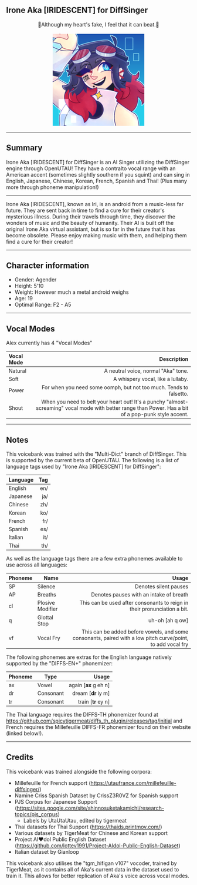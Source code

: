## Irone Aka [IRIDESCENT] for DiffSinger

<p align="center">
🩷Although my heart's fake, I feel that it can beat.🤍<br><br>
<img src="/images/icon.png" width="250" title="Iconic!">
</p>

***
## Summary
Irone Aka [IRIDESCENT] for DiffSinger is an AI Singer utilizing the DiffSinger engine through OpenUTAU! They have a contralto vocal range with an American accent (sometimes slightly southern if you squint) and can sing in English, Japanese, Chinese, Korean, French, Spanish and Thai! (Plus many more through phoneme manipulation!)

***

Irone Aka [IRIDESCENT], known as Iri, is an android from a music-less far future. They are sent back in time to find a cure for their creator's mysterious illness. During their travels through time, they discover the wonders of music and the beauty of humanity.
Their AI is built off the original Irone Aka virtual assistant, but is so far in the future that it
has become obsolete.
Please enjoy making music with them, and helping them find a cure for their creator! 

***

## Character information
- Gender: Agender
- Height: 5'10
- Weight: However much a metal android weighs
- Age: 19
- Optimal Range: F2 - A5

***

## Vocal Modes
Alex currently has 4 "Vocal Modes"
  
| Vocal Mode | Description |
| :----- | ---: |
| Natural | A neutral voice, normal "Aka" tone. |
| Soft | A whispery vocal, like a lullaby. |
| Power | For when you need some oomph, but not too much. Tends to falsetto. |
| Shout | When you need to belt your heart out! It's a punchy "almost-screaming" vocal mode with better range than Power. Has a bit of a pop-punk style accent. |

***

## Notes
This voicebank was trained with the "Multi-Dict" branch of DiffSinger. This is supported by the current beta of OpenUTAU. The following is a list of language tags used by "Irone Aka [IRIDESCENT] for DiffSinger":

| Language | Tag |
| :----- | ---: |
| English | en/ |
| Japanese | ja/ |
| Chinese | zh/ |
| Korean | ko/ |
| French | fr/ |
| Spanish | es/ |
| Italian | it/ |
| Thai | th/ |

As well as the language tags there are a few extra phonemes available to use across all languages:

| Phoneme | Name | Usage |
| :----- | --- | ---: |
| SP | Silence | Denotes silent pauses |
| AP | Breaths | Denotes pauses with an intake of breath |
| cl | Plosive Modifier | This can be used after consonants to reign in their pronunciation a bit. |
| q | Glottal Stop | uh-oh [ah q ow] |
| vf | Vocal Fry | This can be added before vowels, and some consonants, paired with a low pitch curve/point, to add vocal fry |

The following phonemes are extras for the English language natively supported by the "DIFFS-EN+" phonemizer:

| Phoneme | Type | Usage |
| :----- | --- | ---: |
| ax | Vowel | again [**ax** g eh n] |
| dr | Consonant | dream [**dr** iy m] |
| tr | Consonant | train [**tr** ey n] |

The Thai language requires the DIFFS-TH phonemizer found at https://github.com/spicytigermeat/diffs_th_plugin/releases/tag/initial and French requires the Millefeuille DIFFS-FR phonemizer found on their website (linked below!).

***

## Credits
This voicebank was trained alongside the following corpora:
- Millefeuille for French support (https://utaufrance.com/millefeuille-diffsinger/)
- Namine Criss Spanish Dataset by CrissZ3R0VZ for Spanish support
- PJS Corpus for Japanese Support (https://sites.google.com/site/shinnosuketakamichi/research-topics/pjs_corpus)
	- Labels by UtaUtaUtau, edited by tigermeat
- Thai datasets for Thai Support (https://thaids.printmov.com/)
- Various datasets by TigerMeat for Chinese and Korean support
- Project AI❤dol Public English Dataset (https://github.com/lottev1991/Project-AIdol-Public-English-Dataset)<br>
- Italian dataset by Gianloop

This voicebank also utilises the "tgm_hifigan v107" vocoder, trained by TigerMeat, as it contains all of Aka's current data in the dataset used to train it. This allows for better replication of Aka's voice across vocal modes.
